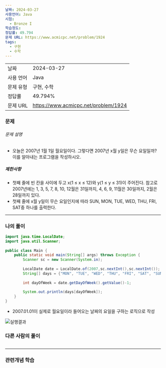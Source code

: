 ```yaml
---
날짜: 2024-03-27
사용언어: Java
시험:
  - Bronze I
학습정도: 
정답률: 49.794
문제 URL: https://www.acmicpc.net/problem/1924
tags:
  - 구현
  - 수학
---
```

|        |                                      |
| ------ | ------------------------------------ |
| 날짜     | 2024-03-27                           |
| 사용 언어  | Java                                 |
| 문제 유형  | 구현, 수학                               |
| 정답률    | 49.794%                              |
| 문제 URL | https://www.acmicpc.net/problem/1924 |

### 문제

###### 문제 설명
- 오늘은 2007년 1월 1일 월요일이다. 그렇다면 2007년 x월 y일은 무슨 요일일까? 이를 알아내는 프로그램을 작성하시오.

##### 제한사항
- 첫째 줄에 빈 칸을 사이에 두고 x(1 ≤ x ≤ 12)와 y(1 ≤ y ≤ 31)이 주어진다. 참고로 2007년에는 1, 3, 5, 7, 8, 10, 12월은 31일까지, 4, 6, 9, 11월은 30일까지, 2월은 28일까지 있다.
- 첫째 줄에 x월 y일이 무슨 요일인지에 따라 SUN, MON, TUE, WED, THU, FRI, SAT중 하나를 출력한다.

---

### 나의 풀이

```java
import java.time.LocalDate;  
import java.util.Scanner;  
  
public class Main {  
    public static void main(String[] args) throws Exception {  
        Scanner sc = new Scanner(System.in);  
  
        LocalDate date = LocalDate.of(2007,sc.nextInt(),sc.nextInt());  
        String[] days = {"MON", "TUE", "WED", "THU", "FRI", "SAT", "SUN"};  
  
        int dayOfWeek = date.getDayOfWeek().getValue()-1;  
  
        System.out.println(days[dayOfWeek]);  
    }  
}
```
- 2007.01.01이 실제로 월요일이라 들어오는 날짜의 요일을 구하는 로직으로 작성

![실행결과](/assets/CodingTest/B1924.png)
### 다른 사람의 풀이

```java

```

---
### 관련개념 학습
